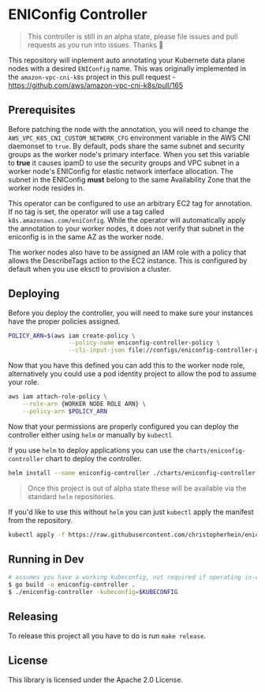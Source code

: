 # ENIConfig Controller

> This controller is still in an alpha state, please file issues and pull
> requests as you run into issues. Thanks 🎉

This repository will inplement auto annotating your Kubernete data plane nodes
with a desired `ENIConfig` name. This was originally implemented in the
`amazon-vpc-cni-k8s` project in this pull request -
https://github.com/aws/amazon-vpc-cni-k8s/pull/165

## Prerequisites

Before patching the node with the annotation, you will need to change the
`AWS_VPC_K8S_CNI_CUSTOM_NETWORK_CFG` environment variable in the AWS CNI
daemonset to `true`. By default, pods share the same subnet and security groups
as the worker node's primary interface. When you set this variable to **true**
it causes ipamD to use the security groups and VPC subnet in a worker node's
ENIConfig for elastic network interface allocation. The subnet in the ENIConfig
**must** belong to the same Availability Zone that the worker node resides in.

This operator can be configured to use an arbitrary EC2 tag for annotation.  If
no tag is set, the operator will use a tag called `k8s.amazonaws.com/eniConfig`.
While the operator will automatically apply the annotation to your worker nodes,
it does not verify that subnet in the eniconfig is in the same AZ as the worker
node.

The worker nodes also have to be assigned an IAM role with a policy that allows
the DescribeTags action to the EC2 instance.  This is configured by default when
you use eksctl to provision a cluster.

## Deploying

Before you deploy the controller, you will need to make sure your instances have
the proper policies assigned.

```bash
POLICY_ARN=$(aws iam create-policy \
                 --policy-name eniconfig-controller-policy \
                 --cli-input-json file://configs/eniconfig-controller-policy.json | jq -r ".Policy.Arn")
```

Now that you have this defined you can add this to the worker node role,
alternatively you could use a pod identity project to allow the pod to assume
your role.

```bash
aws iam attach-role-policy \
    --role-arn {WORKER NODE ROLE ARN} \
    --policy-arn $POLICY_ARN
```

Now that your permissions are properly configured you can deploy the controller
either using `helm` or manually by `kubectl`

If you use `helm` to deploy applications you can use the
`charts/eniconfig-controller` chart to deploy the controller.

```bash
helm install --name eniconfig-controller ./charts/eniconfig-controller
```

> Once this project is out of alpha state these will be available via the
> standard `helm` repositories.

If you'd like to use this without `helm` you can just `kubectl` apply the
manifest from the repository.

```bash
kubectl apply -f https://raw.githubusercontent.com/christopherhein/eniconfig-controller/master/configs/eniconfig-controller.yaml
```

## Running in Dev

```bash
# assumes you have a working kubeconfig, not required if operating in-cluster
$ go build -o eniconfig-controller .
$ ./eniconfig-controller -kubeconfig=$KUBECONFIG
```

## Releasing

To release this project all you have to do is run `make release`.

## License

This library is licensed under the Apache 2.0 License.
